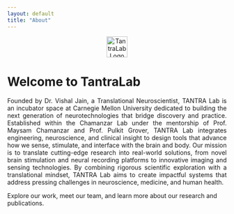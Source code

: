 ```yaml
---
layout: default
title: "About"
---
```


<p align="center">
  <img src="{{ '/assets/images/logo.png' | relative_url }}" alt="TantraLab Logo" style="height:48px;">
</p>

# Welcome to TantraLab
<p align="justify">
Founded by Dr. Vishal Jain, a Translational Neuroscientist, TANTRA Lab is an incubator space at Carnegie Mellon University dedicated to building the next generation of neurotechnologies that bridge discovery and practice. Established within the Chamanzar Lab under the mentorship of Prof. Maysam Chamanzar and Prof. Pulkit Grover, TANTRA Lab integrates engineering, neuroscience, and clinical insight to design tools that advance how we sense, stimulate, and interface with the brain and body.
Our mission is to translate cutting-edge research into real-world solutions, from novel brain stimulation and neural recording platforms to innovative imaging and sensing technologies. By combining rigorous scientific exploration with a translational mindset, TANTRA Lab aims to create impactful systems that address pressing challenges in neuroscience, medicine, and human health.

Explore our work, meet our team, and learn more about our research and publications.
